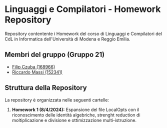 # Linguaggi e Compilatori - Homework Repository

Repository contentente i Homework del corso di Linguaggi e Compilatori del CdL in Informatica dell'Università di Modena e Reggio Emilia.

## Membri del gruppo (Gruppo 21)

- [Filip Czuba (168966)](https://github.com/filipczuba)
- [Riccardo Massi (152341)](https://github.com/riccardomassi)

## Struttura della Repository

La repository è organizzata nelle seguenti cartelle:

1. **Homework 1 (8/4/2024):** Espansione del file LocalOpts con il riconoscimento delle identità algebriche, strenght reduction di moltiplicazione e divisione e ottimizzazione multi-istruzione.
